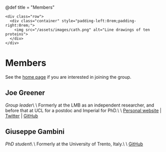 @def title = "Members"

~~~
<div class="row">
  <div class="container" style="padding-left:0rem;padding-right:0rem;">
    <img src="/assets/images/cath.png" alt="Line drawings of ten proteins">
  </div>
</div>
~~~

# Members

See the [home page](/) if you are interested in joining the group.

## Joe Greener

_Group leader_\\
\\
Formerly at the LMB as an independent researcher, and before that at UCL for a postdoc and Imperial for PhD.\\
\\
[Personal website](http://jgreener64.github.io) | [Twitter](https://twitter.com/jgreener64) | [GitHub](https://github.com/jgreener64)

## Giuseppe Gambini

_PhD student_\\
\\
Formerly at the University of Trento, Italy.\\
\\
[GitHub](https://github.com/Peppone98)
